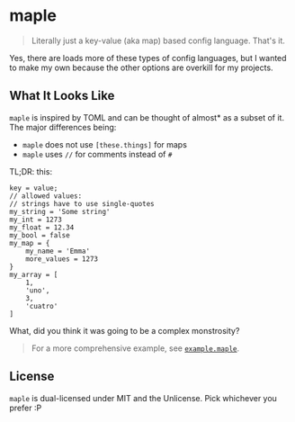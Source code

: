 # maple

> Literally just a key-value (aka map) based config language. That's it.

Yes, there are loads more of these types of config languages, but I wanted to
make my own because the other options are overkill for my projects.

## What It Looks Like

`maple` is inspired by TOML and can be thought of almost* as a subset of it. The
major differences being:
- `maple` does not use `[these.things]` for maps
- `maple` uses `//` for comments instead of `#`

TL;DR: this:

```maple
key = value;
// allowed values:
// strings have to use single-quotes
my_string = 'Some string'
my_int = 1273
my_float = 12.34
my_bool = false
my_map = {
    my_name = 'Emma'
    more_values = 1273
}
my_array = [
    1,
    'uno',
    3,
    'cuatro'
]
```

What, did you think it was going to be a complex monstrosity?

> For a more comprehensive example, see [`example.maple`](example.maple).

## License

`maple` is dual-licensed under MIT and the Unlicense. Pick whichever you prefer :P
